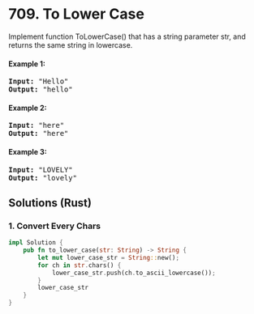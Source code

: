 # 709. To Lower Case
Implement function ToLowerCase() that has a string parameter str, and returns the same string in lowercase.

#### Example 1:
<pre>
<strong>Input:</strong> "Hello"
<strong>Output:</strong> "hello"
</pre>

#### Example 2:
<pre>
<strong>Input:</strong> "here"
<strong>Output:</strong> "here"
</pre>

#### Example 3:
<pre>
<strong>Input:</strong> "LOVELY"
<strong>Output:</strong> "lovely"
</pre>

## Solutions (Rust)

### 1. Convert Every Chars
```Rust
impl Solution {
    pub fn to_lower_case(str: String) -> String {
        let mut lower_case_str = String::new();
        for ch in str.chars() {
            lower_case_str.push(ch.to_ascii_lowercase());
        }
        lower_case_str
    }
}
```

